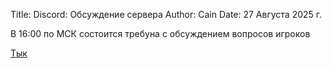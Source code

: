 Title: Discord: Обсуждение сервера
Author: Cain
Date: 27 Августа 2025 г.

В 16:00 по МСК состоится требуна с обсуждением вопросов игроков

[Тык](https://discord.gg/DZxyAcTw?event=1409624364135219260)

